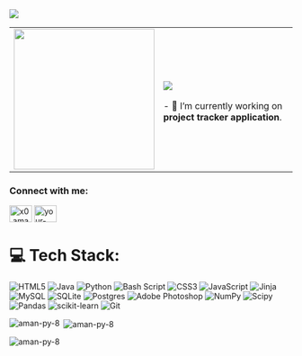 <img align="center" class="header" src="https://capsule-render.vercel.app/api?type=venom&height=300&color=gradient&text=Hi%20👋,%20I'm%20Aman%20Kumar&animation=blink&textBg=false&fontAlign=55&fontColor=" />


<table>
  <tr>
    <td>
      <img width="250" height="auto" src="https://media.giphy.com/media/qgQUggAC3Pfv687qPC/giphy.gif" />
    </td>
    <td>
     <h3> <img align="center" class="Welcome SVG" src="https://readme-typing-svg.herokuapp.com?font=Sour+Gummy&duration=2000&pause=1000&multiline=true&width=435&lines=A+passionate+software+developer+and+a;data+scientist+from+India" /> </h3>
      <p>- 🔭 I’m currently working on <b>project tracker application</b>.</p>
    </td>
  </tr>
</table>


<h3 align="left">Connect with me:</h3>
<p align="left">
<a href="https://instagram.com/x0.aman" target="blank"><img align="center" src="https://raw.githubusercontent.com/rahuldkjain/github-profile-readme-generator/master/src/images/icons/Social/instagram.svg" alt="x0.aman" height="30" width="40" /></a>
<a href="https://linkedin.com/in/your-linkedin-id" target="blank">
  <img align="center" src="https://raw.githubusercontent.com/rahuldkjain/github-profile-readme-generator/master/src/images/icons/Social/linked-in-alt.svg" alt="your-linkedin-id" height="30" width="40" />
</a>

</p>

# 💻 Tech Stack:
![HTML5](https://img.shields.io/badge/html5-%23E34F26.svg?style=for-the-badge&logo=html5&logoColor=white) ![Java](https://img.shields.io/badge/java-%23ED8B00.svg?style=for-the-badge&logo=openjdk&logoColor=white) ![Python](https://img.shields.io/badge/python-3670A0?style=for-the-badge&logo=python&logoColor=ffdd54) ![Bash Script](https://img.shields.io/badge/bash_script-%23121011.svg?style=for-the-badge&logo=gnu-bash&logoColor=white) ![CSS3](https://img.shields.io/badge/css3-%231572B6.svg?style=for-the-badge&logo=css3&logoColor=white) ![JavaScript](https://img.shields.io/badge/javascript-%23323330.svg?style=for-the-badge&logo=javascript&logoColor=%23F7DF1E) ![Jinja](https://img.shields.io/badge/jinja-white.svg?style=for-the-badge&logo=jinja&logoColor=black) ![MySQL](https://img.shields.io/badge/mysql-4479A1.svg?style=for-the-badge&logo=mysql&logoColor=white) ![SQLite](https://img.shields.io/badge/sqlite-%2307405e.svg?style=for-the-badge&logo=sqlite&logoColor=white) ![Postgres](https://img.shields.io/badge/postgres-%23316192.svg?style=for-the-badge&logo=postgresql&logoColor=white) ![Adobe Photoshop](https://img.shields.io/badge/adobe%20photoshop-%2331A8FF.svg?style=for-the-badge&logo=adobe%20photoshop&logoColor=white) ![NumPy](https://img.shields.io/badge/numpy-%23013243.svg?style=for-the-badge&logo=numpy&logoColor=white) ![Scipy](https://img.shields.io/badge/SciPy-%230C55A5.svg?style=for-the-badge&logo=scipy&logoColor=%white) ![Pandas](https://img.shields.io/badge/pandas-%23150458.svg?style=for-the-badge&logo=pandas&logoColor=white) ![scikit-learn](https://img.shields.io/badge/scikit--learn-%23F7931E.svg?style=for-the-badge&logo=scikit-learn&logoColor=white) ![Git](https://img.shields.io/badge/git-%23F05033.svg?style=for-the-badge&logo=git&logoColor=white)

<p><img align="left" src="https://github-readme-stats.vercel.app/api/top-langs?username=aman-py-8&show_icons=true&locale=en&layout=compact" alt="aman-py-8" /></p>

<p>&nbsp;<img align="center" src="https://github-readme-stats.vercel.app/api?username=aman-py-8&show_icons=true&locale=en" alt="aman-py-8" /></p>
<p align="left"> <img src="https://komarev.com/ghpvc/?username=aman-py-8&label=Profile%20views&color=0e75b6&style=flat" alt="aman-py-8" /> </p>
